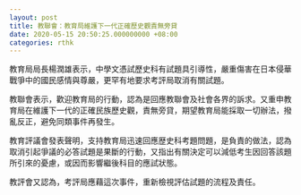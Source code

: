 ```yaml
---
layout: post
title: 教聯會：教育局維護下一代正確歷史觀責無旁貸
date: 2020-05-15 20:50:25.000000000 +08:00
categories: rthk
---
```


教育局局長楊潤雄表示，中學文憑試歷史科有試題具引導性，嚴重傷害在日本侵華戰爭中的國民感情與尊嚴，更罕有地要求考評局取消有關試題。

教聯會表示，歡迎教育局的行動，認為是回應教聯會及社會各界的訴求。又重申教育局在維護下一代的正確民族歷史觀，責無旁貸，期望教育局能採取一切辦法，撥亂反正，避免同類事件再發生。

教育評議會發表聲明，支持教育局迅速回應歴史科考題問題，是負責的做法，認為取消引起爭議的必答試題是果斷的行動，又指出有關決定可以減低考生因回答該題所引來的憂慮，或因而影響繼後科目的應試狀態。

教評會又認為，考評局應藉這次事件，重新檢視評估試題的流程及責任。
